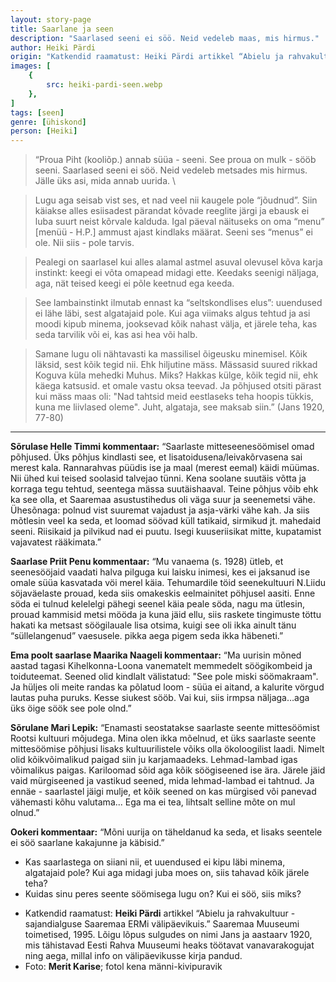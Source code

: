```yaml
---
layout: story-page
title: Saarlane ja seen
description: "Saarlased seeni ei söö. Neid vedeleb maas, mis hirmus."
author: Heiki Pärdi
origin: "Katkendid raamatust: Heiki Pärdi artikkel “Abielu ja rahvakultuur - sajandialguse Saaremaa ERMi välipäevikuis.” Saaremaa Muuseumi toimetised, 1995."
images: [
    {
        src: heiki-pardi-seen.webp
    },
]
tags: [seen]
genre: [ühiskond]
person: [Heiki]
---
```


<!-- # {{$doc.title}} -->


> “Proua Piht (kooliõp.) annab süüa - seeni. See proua on mulk - sööb seeni. Saarlased seeni ei söö. Neid vedeleb metsades mis hirmus. Jälle üks asi, mida annab uurida. \

> Lugu aga seisab vist ses, et nad veel nii kaugele pole “jõudnud”. Siin käiakse alles esiisadest pärandat kõvade reeglite järgi ja ebausk ei luba suurt neist kõrvale kalduda. Igal päeval näituseks on oma “menu” \[menüü - H.P.\] ammust ajast kindlaks määrat. Seeni ses “menus” ei ole. Nii siis - pole tarvis.

> Pealegi on saarlasel kui alles alamal astmel asuval olevusel kõva karja instinkt: keegi ei võta omapead midagi ette. Keedaks seenigi näljaga, aga, nät teised keegi ei põle keetnud ega keeda.

> See lambainstinkt ilmutab ennast ka “seltskondlises elus”: uuendused ei lähe läbi, sest algatajaid pole. Kui aga viimaks algus tehtud ja asi moodi kipub minema, jooksevad kõik nahast välja, et järele teha, kas seda tarvilik või ei, kas asi hea või halb.

> Samane lugu oli nähtavasti ka massilisel õigeusku minemisel. Kõik läksid, sest kõik tegid nii. Ehk hiljutine mäss. Mässasid suured rikkad Koguva küla mehedki Muhus. Miks? Hakkas külge, kõik tegid nii, ehk käega katsusid. et omale vastu oksa teevad. Ja põhjused otsiti pärast kui mäss maas oli: "Nad tahtsid meid eestlaseks teha hoopis tükkis, kuna me liivlased oleme". Juht, algataja, see maksab siin.” (Jans 1920, 77-80) 

<hr />

**Sõrulase Helle Timmi kommentaar:** “Saarlaste mitteseenesöömisel omad põhjused. Üks põhjus kindlasti see, et lisatoidusena/leivakõrvasena sai merest kala. Rannarahvas püüdis ise ja maal (merest eemal) käidi müümas. Nii ühed kui teised soolasid talvejao tünni. Kena soolane suutäis võtta ja korraga tegu tehtud, seentega mässa suutäishaaval. Teine põhjus võib ehk ka see olla, et Saaremaa asustustihedus oli väga suur ja seenemetsi vähe. Ühesõnaga: polnud vist suuremat vajadust ja asja-värki vähe kah. Ja siis mõtlesin veel ka seda, et loomad söövad küll tatikaid, sirmikud jt. mahedaid seeni. Riisikaid ja pilvikud nad ei puutu. Isegi kuuseriisikat mitte, kupatamist vajavatest rääkimata.”

**Saarlase Priit Penu kommentaar:** “Mu vanaema (s. 1928) ütleb, et seenesööjaid vaadati halva pilguga kui laisku inimesi, kes ei jaksanud ise omale süüa kasvatada vöi merel käia. Tehumardile töid seenekultuuri N.Liidu söjaväelaste prouad, keda siis omakeskis eelmainitet pöhjusel aasiti. Enne söda ei tulnud kelelelgi pähegi seenel käia peale söda, nagu ma ütlesin, prouad kammisid metsi mööda ja kuna jäid ellu, siis raskete tingimuste töttu hakati ka metsast söögilauale lisa otsima, kuigi see oli ikka ainult tänu “süllelangenud” vaesusele. pikka aega pigem seda ikka häbeneti.”

**Ema poolt saarlase Maarika Naageli kommentaar:** “Ma uurisin mõned aastad tagasi Kihelkonna-Loona vanematelt memmedelt söögikombeid ja toiduteemat. Seened olid kindlalt välistatud: "See pole miski söömakraam". Ja hüljes oli meite randas ka põlatud loom - süüa ei aitand, a kalurite vörgud lautas puha puruks. Kesse siukest sööb. Vai kui, siis irmpsa näljaga…aga üks öige söök see pole olnd.”

**Sõrulane Mari Lepik:** “Enamasti seostatakse saarlaste seente mittesöömist Rootsi kultuuri mõjudega. Mina olen ikka mõelnud, et üks saarlaste seente mittesöömise põhjusi lisaks kultuurilistele võiks olla ökoloogilist laadi. Nimelt olid kõikvõimalikud paigad siin ju karjamaadeks. Lehmad-lambad igas võimalikus paigas. Kariloomad sõid aga kõik söögiseened ise ära. Järele jäid vaid mürgiseened ja vastikud seened, mida lehmad-lambad ei tahtnud. Ja ennäe - saarlastel jäigi mulje, et kõik seened on kas mürgised või panevad vähemasti kõhu valutama... Ega ma ei tea, lihtsalt selline mõte on mul olnud.”

**Ookeri kommentaar:** “Mõni uurija on täheldanud ka seda, et lisaks seentele ei söö saarlane kakajunne ja käbisid.”


<!-- Autor: Heiki Pärdi, eesti ajaloolane ja etnoloog -->



<story-author :author="author" :origin="origin"></story-author>

<details-wrapper summary="Mis mõtted tekkisid?">

- Kas saarlastega on siiani nii, et uuendused ei kipu läbi minema, algatajaid pole? Kui aga midagi juba moes on, siis tahavad kõik järele teha? 
- Kuidas sinu peres seente söömisega lugu on? Kui ei söö, siis miks?
 
</details-wrapper>


<details-wrapper summary="Allikad" class="text-sm" icon="icon-park-outline:document-folder">

- Katkendid raamatust: **Heiki Pärdi** artikkel “Abielu ja rahvakultuur - sajandialguse Saaremaa ERMi välipäevikuis.” Saaremaa Muuseumi toimetised, 1995. Lõigu lõpus sulgudes on nimi Jans ja aastaarv 1920, mis tähistavad Eesti Rahva Muuseumi heaks töötavat vanavarakogujat ning aega, millal info on välipäevikusse kirja pandud.
- Foto: **Merit Karise**; fotol kena männi-kivipuravik

</details-wrapper>

